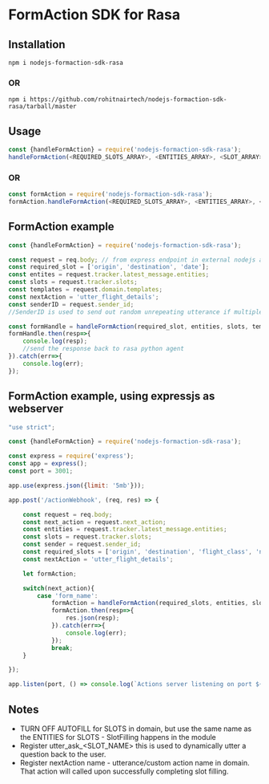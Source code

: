 # FormAction SDK for Rasa

## Installation
```
npm i nodejs-formaction-sdk-rasa
```
### OR
```
npm i https://github.com/rohitnairtech/nodejs-formaction-sdk-rasa/tarball/master
```
## Usage

```javascript
const {handleFormAction} = require('nodejs-formaction-sdk-rasa');
handleFormAction(<REQUIRED_SLOTS_ARRAY>, <ENTITIES_ARRAY>, <SLOT_ARRAY>, <TEMPLATE_ARRAY>, <NEXT_ACTION_NAME>, <senderID_OPTIONAL>);
```
### OR

```javascript
const formAction = require('nodejs-formaction-sdk-rasa');
formAction.handleFormAction(<REQUIRED_SLOTS_ARRAY>, <ENTITIES_ARRAY>, <SLOT_ARRAY>, <TEMPLATE_ARRAY>, <NEXT_ACTION_NAME>, <senderID_OPTIONAL>);
```

## FormAction example
```javascript
const {handleFormAction} = require('nodejs-formaction-sdk-rasa');

const request = req.body; // from express endpoint in external nodejs actions endpoint
const required_slot = ['origin', 'destination', 'date'];
const entites = request.tracker.latest_message.entities;
const slots = request.tracker.slots;
const templates = request.domain.templates;
const nextAction = 'utter_flight_details';
const senderID = request.sender_id;
//SenderID is used to send out random unrepeating utterance if multiple utterance available. Optional feature to enhance user experience 

const formHandle = handleFormAction(required_slot, entities, slots, templates, nextAction, senderID);
formHandle.then(resp=>{
	console.log(resp);
	//send the response back to rasa python agent
}).catch(err=>{
	console.log(err);
});
```

## FormAction example, using expressjs as webserver

```javascript
"use strict";

const {handleFormAction} = require('nodejs-formaction-sdk-rasa');

const express = require('express');
const app = express();
const port = 3001;

app.use(express.json({limit: '5mb'}));

app.post('/actionWebhook', (req, res) => {

    const request = req.body;
    const next_action = request.next_action;
    const entities = request.tracker.latest_message.entities;
    const slots = request.tracker.slots;
    const sender = request.sender_id;
    const required_slots = ['origin', 'destination', 'flight_class', 'num_people', 'date'];
    const nextAction = 'utter_flight_details';

    let formAction;

    switch(next_action){
        case 'form_name':
            formAction = handleFormAction(required_slots, entities, slots, nextAction, sender);
            formAction.then(resp=>{
                res.json(resp);
            }).catch(err=>{
                console.log(err);
            });
            break;
    }

});

app.listen(port, () => console.log(`Actions server listening on port ${port}`));

```

## Notes

- TURN OFF AUTOFILL for SLOTS in domain, but use the same name as the ENTITIES for SLOTS - SlotFilling happens in the module
- Register utter_ask_<SLOT_NAME> this is used to dynamically utter a question back to the user.
- Register nextAction name - utterance/custom action name in domain. That action will called upon successfully completing slot filling.
